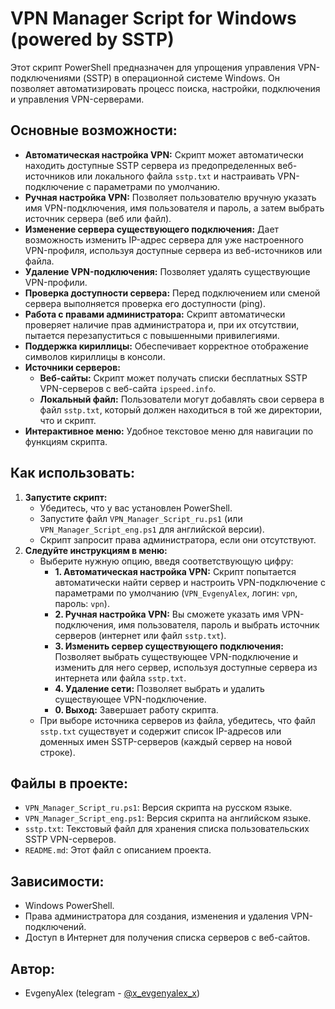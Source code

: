 # VPN Manager Script for Windows (powered by SSTP)

Этот скрипт PowerShell предназначен для упрощения управления VPN-подключениями (SSTP) в операционной системе Windows. Он позволяет автоматизировать процесс поиска, настройки, подключения и управления VPN-серверами.

## Основные возможности:

*   **Автоматическая настройка VPN:** Скрипт может автоматически находить доступные SSTP сервера из предопределенных веб-источников или локального файла `sstp.txt` и настраивать VPN-подключение с параметрами по умолчанию.
*   **Ручная настройка VPN:** Позволяет пользователю вручную указать имя VPN-подключения, имя пользователя и пароль, а затем выбрать источник сервера (веб или файл).
*   **Изменение сервера существующего подключения:** Дает возможность изменить IP-адрес сервера для уже настроенного VPN-профиля, используя доступные сервера из веб-источников или файла.
*   **Удаление VPN-подключения:** Позволяет удалять существующие VPN-профили.
*   **Проверка доступности сервера:** Перед подключением или сменой сервера выполняется проверка его доступности (ping).
*   **Работа с правами администратора:** Скрипт автоматически проверяет наличие прав администратора и, при их отсутствии, пытается перезапуститься с повышенными привилегиями.
*   **Поддержка кириллицы:** Обеспечивает корректное отображение символов кириллицы в консоли.
*   **Источники серверов:**
    *   **Веб-сайты:** Скрипт может получать списки бесплатных SSTP VPN-серверов с веб-сайта `ipspeed.info`.
    *   **Локальный файл:** Пользователи могут добавлять свои сервера в файл `sstp.txt`, который должен находиться в той же директории, что и скрипт.
*   **Интерактивное меню:** Удобное текстовое меню для навигации по функциям скрипта.

## Как использовать:

1.  **Запустите скрипт:**
    *   Убедитесь, что у вас установлен PowerShell.
    *   Запустите файл `VPN_Manager_Script_ru.ps1` (или `VPN_Manager_Script_eng.ps1` для английской версии).
    *   Скрипт запросит права администратора, если они отсутствуют.
2.  **Следуйте инструкциям в меню:**
    *   Выберите нужную опцию, введя соответствующую цифру:
        *   **1. Автоматическая настройка VPN:** Скрипт попытается автоматически найти сервер и настроить VPN-подключение с параметрами по умолчанию (`VPN_EvgenyAlex`, логин: `vpn`, пароль: `vpn`).
        *   **2. Ручная настройка VPN:** Вы сможете указать имя VPN-подключения, имя пользователя, пароль и выбрать источник серверов (интернет или файл `sstp.txt`).
        *   **3. Изменить сервер существующего подключения:** Позволяет выбрать существующее VPN-подключение и изменить для него сервер, используя доступные сервера из интернета или файла `sstp.txt`.
        *   **4. Удаление сети:** Позволяет выбрать и удалить существующее VPN-подключение.
        *   **0. Выход:** Завершает работу скрипта.
    *   При выборе источника серверов из файла, убедитесь, что файл `sstp.txt` существует и содержит список IP-адресов или доменных имен SSTP-серверов (каждый сервер на новой строке).

## Файлы в проекте:

*   `VPN_Manager_Script_ru.ps1`: Версия скрипта на русском языке.
*   `VPN_Manager_Script_eng.ps1`: Версия скрипта на английском языке.
*   `sstp.txt`: Текстовый файл для хранения списка пользовательских SSTP VPN-серверов.
*   `README.md`: Этот файл с описанием проекта.

## Зависимости:

*   Windows PowerShell.
*   Права администратора для создания, изменения и удаления VPN-подключений.
*   Доступ в Интернет для получения списка серверов с веб-сайтов.

## Автор:

*   EvgenyAlex (telegram - [@x_evgenyalex_x](https://t.me/x_evgenyalex_x))